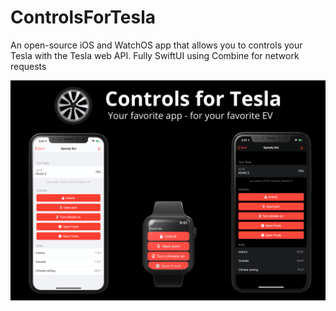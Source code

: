 # ControlsForTesla
An open-source iOS and WatchOS app that allows you to controls your Tesla with the Tesla web API.
Fully SwiftUI using Combine for network requests

![Alt text](ReadMeImages/all_snapshot_1.png?raw=true "Title")
